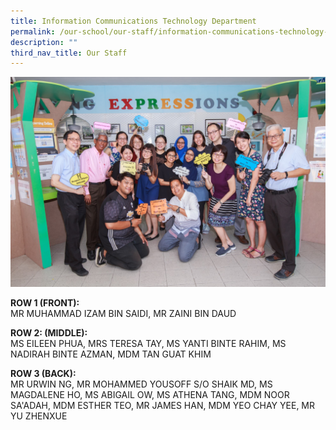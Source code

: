 ```yaml
---
title: Information Communications Technology Department
permalink: /our-school/our-staff/information-communications-technology-teachers/
description: ""
third_nav_title: Our Staff
---
```

<img src="/images/Information-Communications-Technology-Department-Informal.jpeg">
<p><strong>ROW 1 (FRONT):</strong><br />MR MUHAMMAD IZAM BIN SAIDI, MR ZAINI BIN DAUD</p>
<p><strong>ROW 2: (MIDDLE):</strong><br />MS EILEEN PHUA, MRS TERESA TAY, MS YANTI BINTE RAHIM, MS NADIRAH BINTE AZMAN, MDM TAN GUAT KHIM</p>
<p><strong>ROW 3 (BACK):</strong><br />MR URWIN NG, MR MOHAMMED&nbsp;YOUSOFF&nbsp;S/O SHAIK&nbsp;MD, MS MAGDALENE HO, MS ABIGAIL OW, MS ATHENA TANG, MDM NOOR SA'ADAH, MDM ESTHER TEO, MR JAMES HAN, MDM YEO CHAY YEE, MR YU ZHENXUE</p>